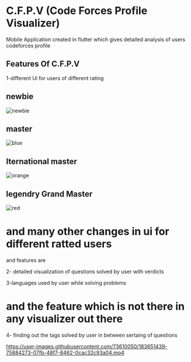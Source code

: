 # C.F.P.V (Code Forces Profile Visualizer)

Mobile Application created in flutter which gives detailed analysis of users codeforces profile

## Features Of C.F.P.V

1-different Ui for users of different rating 


## newbie


![newbie](https://user-images.githubusercontent.com/73610050/183649724-73b8b0c1-11b8-4d73-96e3-cd2ab6adf3d2.jpg)


## master


![blue](https://user-images.githubusercontent.com/73610050/183650090-a8689b33-899a-4c16-9bf5-f22706d76ddb.jpg)



## Iternational master


![orange](https://user-images.githubusercontent.com/73610050/183650159-7da8f94b-7dca-466c-9925-c774b51ad8a4.jpg)



## legendry Grand Master


![red](https://user-images.githubusercontent.com/73610050/183650326-ea9f73e4-36aa-4163-9463-300271276e45.jpg)


# and many other changes in ui for different ratted users

and features are

2- detailed visualization of questions solved by user with verdicts

3-languages used by user while solving problems

# and the feature which is not there in any visualizer out there

4- finding out the tags solved by user in between sertaing of questions



https://user-images.githubusercontent.com/73610050/183651439-75884273-07fb-48f7-8462-0cac32c93a04.mp4


